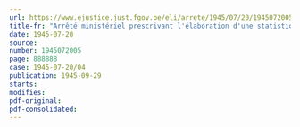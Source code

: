 ```yaml
---
url: https://www.ejustice.just.fgov.be/eli/arrete/1945/07/20/1945072005/justel
title-fr: "Arrêté ministériel prescrivant l'élaboration d'une statistique mensuelle de l'activité dans l'industrie de la construction"
date: 1945-07-20
source:
number: 1945072005
page: 888888
case: 1945-07-20/04
publication: 1945-09-29
starts:
modifies:
pdf-original:
pdf-consolidated:
---
```



